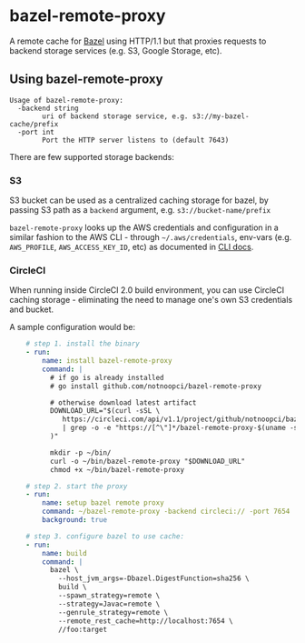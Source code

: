 # bazel-remote-proxy

A remote cache for [Bazel](https://bazel.build) using HTTP/1.1 but that proxies requests to backend storage services (e.g. S3, Google Storage, etc).

## Using bazel-remote-proxy

```
Usage of bazel-remote-proxy:
  -backend string
        uri of backend storage service, e.g. s3://my-bazel-cache/prefix
  -port int
        Port the HTTP server listens to (default 7643)
```

There are few supported storage backends:

### S3

S3 bucket can be used as a centralized caching storage for bazel, by passing S3 path as a `backend` argument, e.g. `s3://bucket-name/prefix`

`bazel-remote-proxy` looks up the AWS credentials and configuration in a similar fashion to the AWS CLI - through `~/.aws/credentials`, env-vars (e.g. `AWS_PROFILE`, `AWS_ACCESS_KEY_ID`, etc) as documented in [CLI docs](https://docs.aws.amazon.com/cli/latest/userguide/cli-chap-getting-started.html).

### CircleCI

When running inside CircleCI 2.0 build environment, you can use CircleCI caching storage - eliminating the need to manage one's own S3 credentials and bucket.

A sample configuration would be:

```yaml
    # step 1. install the binary
    - run:
        name: install bazel-remote-proxy
        command: |
          # if go is already installed
          # go install github.com/notnoopci/bazel-remote-proxy

          # otherwise download latest artifact
          DOWNLOAD_URL="$(curl -sSL \
             https://circleci.com/api/v1.1/project/github/notnoopci/bazel-remote-proxy/latest/artifacts?branch=master \
             | grep -o -e "https://[^\"]*/bazel-remote-proxy-$(uname -s)_$(uname -m)" \
          )"

          mkdir -p ~/bin/
          curl -o ~/bin/bazel-remote-proxy "$DOWNLOAD_URL"
          chmod +x ~/bin/bazel-remote-proxy

    # step 2. start the proxy
    - run:
        name: setup bazel remote proxy
        command: ~/bazel-remote-proxy -backend circleci:// -port 7654
        background: true

    # step 3. configure bazel to use cache:
    - run:
        name: build
        command: |
          bazel \
            --host_jvm_args=-Dbazel.DigestFunction=sha256 \
            build \
            --spawn_strategy=remote \
            --strategy=Javac=remote \
            --genrule_strategy=remote \
            --remote_rest_cache=http://localhost:7654 \
            //foo:target
```
